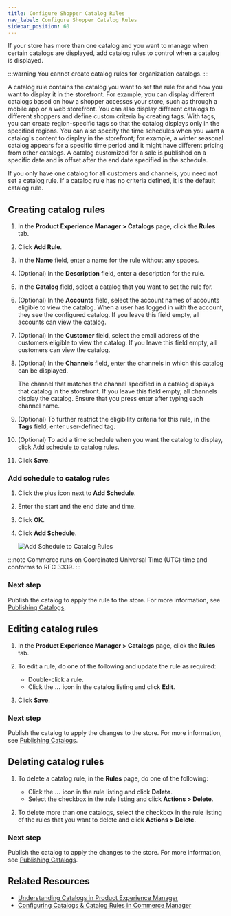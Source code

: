 ```yaml
---
title: Configure Shopper Catalog Rules
nav_label: Configure Shopper Catalog Rules
sidebar_position: 60
---
```


If your store has more than one catalog and you want to manage when certain catalogs are displayed, add catalog rules to control when a catalog is displayed. 

:::warning
You cannot create catalog rules for organization catalogs.
:::

A catalog rule contains the catalog you want to set the rule for and how you want to display it in the storefront. For example, you can display different catalogs based on how a shopper accesses your store, such as through a mobile app or a web storefront. You can also display different catalogs to different shoppers and define custom criteria by creating tags. With tags, you can create region-specific tags so that the catalog displays only in the specified regions. You can also specify the time schedules when you want a catalog's content to display in the storefront; for example, a winter seasonal catalog appears for a specific time period and it might have different pricing from other catalogs. A catalog customized for a sale is published on a specific date and is offset after the end date specified in the schedule.

If you only have one catalog for all customers and channels, you need not set a catalog rule. If a catalog rule has no criteria defined, it is the default catalog rule.

## Creating catalog rules

1. In the **Product Experience Manager > Catalogs** page, click the **Rules** tab.
1. Click **Add Rule**.
1. In the **Name** field, enter a name for the rule without any spaces.
1. (Optional) In the **Description** field, enter a description for the rule.
1. In the **Catalog** field, select a catalog that you want to set the rule for.
1. (Optional) In the **Accounts** field, select the account names of accounts eligible to view the catalog. When a user has logged in with the account, they see the configured catalog. If you leave this field empty, all accounts can view the catalog.
1. (Optional) In the **Customer** field, select the email address of the customers eligible to view the catalog. If you leave this field empty, all customers can view the catalog.
1. (Optional) In the **Channels** field, enter the channels in which this catalog can be displayed.

    The channel that matches the channel specified in a catalog displays that catalog in the storefront. If you leave this field empty, all channels display the catalog. Ensure that you press enter after typing each channel name.

1. (Optional) To further restrict the eligibility criteria for this rule, in the **Tags** field, enter user-defined tag.
1. (Optional) To add a time schedule when you want the catalog to display, click [Add schedule to catalog rules](#add-schedule-to-catalog-rules).
1. Click **Save**.

### Add schedule to catalog rules

1. Click the plus icon next to **Add Schedule**.
2. Enter the start and the end date and time.
3. Click **OK**.
4. Click **Add Schedule**.

    ![Add Schedule to Catalog Rules](/assets/catalogrulesschedule.gif)

:::note
Commerce runs on Coordinated Universal Time (UTC) time and conforms to RFC 3339. 
:::

### Next step

Publish the catalog to apply the rule to the store. For more information, see [Publishing Catalogs](/docs/pxm/catalogs/catalogs-cm/publishing-catalogs).

## Editing catalog rules

1. In the **Product Experience Manager > Catalogs** page, click the **Rules** tab.
1. To edit a rule, do one of the following and update the rule as required:

    - Double-click a rule.
    - Click the **...** icon in the catalog listing and click **Edit**.
    
1. Click **Save**.

### Next step

Publish the catalog to apply the changes to the store. For more information, see [Publishing Catalogs](/docs/pxm/catalogs/catalogs-cm/catalog-configuration#publishing-catalogs).

## Deleting catalog rules

1. To delete a catalog rule, in the **Rules** page, do one of the following:

    - Click the **...** icon in the rule listing and click **Delete**.
    - Select the checkbox in the rule listing and click **Actions > Delete**.

1. To delete more than one catalogs, select the checkbox in the rule listing of the rules that you want to delete and click **Actions > Delete**.

### Next step

Publish the catalog to apply the changes to the store. For more information, see [Publishing Catalogs](/docs/pxm/catalogs/catalogs-cm/catalog-configuration#publishing-catalogs).

## Related Resources

- [Understanding Catalogs in Product Experience Manager](https://share.vidyard.com/watch/NuaWW4decikrcmMAFoWPSd?)
- [Configuring Catalogs & Catalog Rules in Commerce Manager](https://share.vidyard.com/watch/LGwm63Use3BWuT6tkbkn4Z?)
